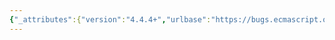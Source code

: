 ```yaml
---
{"_attributes":{"version":"4.4.4+","urlbase":"https://bugs.ecmascript.org/","maintainer":"dherman@mozilla.com"},"bug":{"bug_id":1723,"creation_ts":"2013-08-06 10:34:00 -0700","short_desc":"Specify the allowance of string prop names as computed properties","delta_ts":"2013-08-23 08:23:19 -0700","product":"Draft for 6th Edition","component":"technical issue","version":"Rev 16: July 15, 2013 Draft","rep_platform":"All","op_sys":"All","bug_status":"RESOLVED","resolution":"FIXED","priority":"Normal","bug_severity":"enhancement","everconfirmed":true,"reporter":{"uid":"waldron.rick","name":"Rick Waldron"},"assigned_to":{"uid":"allen","name":"Allen Wirfs-Brock"},"long_desc":[{"commentid":4767,"comment_count":0,"who":{"uid":"waldron.rick","name":"Rick Waldron"},"bug_when":"2013-08-06 10:34:30 -0700","thetext":"Per agenda item: https://github.com/rwldrn/tc39-notes/blob/master/es6/2013-07/july-24.md#52-can-computed-properties-name-in-object-literals-produce-string-prop-names-duplicates\n\nResolution: https://github.com/rwldrn/tc39-notes/blob/master/es6/2013-07/july-24.md#consensusresolution-2\n\n\n- Strings allowed\n- Strict Mode: Duplicates are an Error\n- Non-Strict Mode: No error"},{"commentid":4949,"comment_count":1,"who":{"uid":"allen","name":"Allen Wirfs-Brock"},"bug_when":"2013-08-16 13:49:11 -0700","thetext":"fixed in rev17 editor's draft"},{"commentid":5159,"comment_count":2,"who":{"uid":"allen","name":"Allen Wirfs-Brock"},"bug_when":"2013-08-23 08:23:19 -0700","thetext":"fixed in rev17, August 23, 2013 draft"}]}}
---
```

